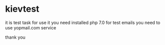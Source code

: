 # kievtest
it is test task
for use it you need installed php 7.0
for test emails you need to use yopmail.com service

thank you
